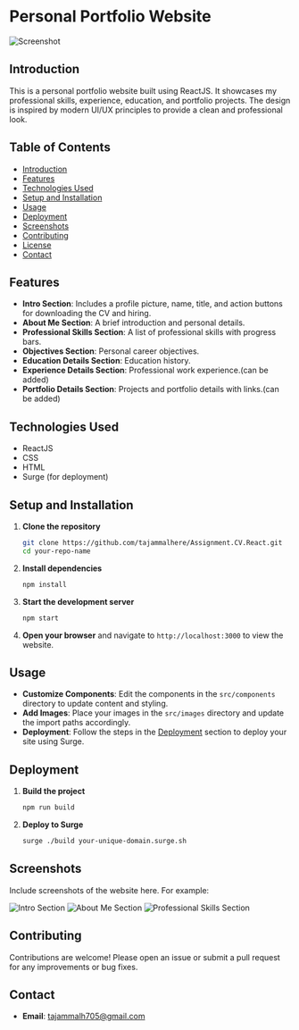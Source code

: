 # Personal Portfolio Website

![Screenshot](path/to/your/screenshot.png)

## Introduction
This is a personal portfolio website built using ReactJS. It showcases my professional skills, experience, education, and portfolio projects. The design is inspired by modern UI/UX principles to provide a clean and professional look.

## Table of Contents
- [Introduction](#introduction)
- [Features](#features)
- [Technologies Used](#technologies-used)
- [Setup and Installation](#setup-and-installation)
- [Usage](#usage)
- [Deployment](#deployment)
- [Screenshots](#screenshots)
- [Contributing](#contributing)
- [License](#license)
- [Contact](#contact)

## Features
- **Intro Section**: Includes a profile picture, name, title, and action buttons for downloading the CV and hiring.
- **About Me Section**: A brief introduction and personal details.
- **Professional Skills Section**: A list of professional skills with progress bars.
- **Objectives Section**: Personal career objectives.
- **Education Details Section**: Education history.
- **Experience Details Section**: Professional work experience.(can be added)
- **Portfolio Details Section**: Projects and portfolio details with links.(can be added)

## Technologies Used
- ReactJS
- CSS
- HTML
- Surge (for deployment)

## Setup and Installation
1. **Clone the repository**
    ```bash
    git clone https://github.com/tajammalhere/Assignment.CV.React.git
    cd your-repo-name
    ```

2. **Install dependencies**
    ```bash
    npm install
    ```

3. **Start the development server**
    ```bash
    npm start
    ```

4. **Open your browser** and navigate to `http://localhost:3000` to view the website.

## Usage
- **Customize Components**: Edit the components in the `src/components` directory to update content and styling.
- **Add Images**: Place your images in the `src/images` directory and update the import paths accordingly.
- **Deployment**: Follow the steps in the [Deployment](#deployment) section to deploy your site using Surge.

## Deployment
1. **Build the project**
    ```bash
    npm run build
    ```

2. **Deploy to Surge**
    ```bash
    surge ./build your-unique-domain.surge.sh
    ```

## Screenshots
Include screenshots of the website here. For example:

![Intro Section](path/to/screenshot-intro.png)
![About Me Section](path/to/screenshot-aboutme.png)
![Professional Skills Section](path/to/screenshot-skills.png)

## Contributing
Contributions are welcome! Please open an issue or submit a pull request for any improvements or bug fixes.

## Contact
- **Email**: tajammalh705@gmail.com
